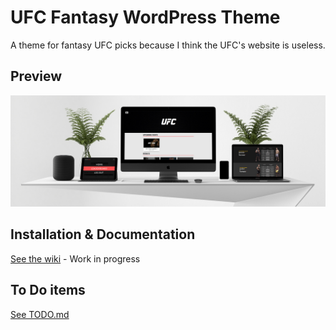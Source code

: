 # UFC Fantasy WordPress Theme

A theme for fantasy UFC picks because I think the UFC's website is useless.

## Preview

![alt text](/mockups/multi.jpg "preview")

## Installation & Documentation

[See the wiki](https://github.com/danxfisher/UFC-Fantasy-WordPress-Theme/wiki) - Work in progress

## To Do items

[See TODO.md](/TODO%20-%20Log.md)

